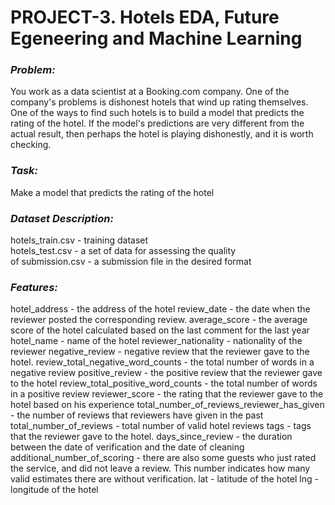 # PROJECT-3. Hotels EDA, Future Egeneering and Machine Learning
### ***Problem:***
You work as a data scientist at a Booking.com company. One of the company's problems is dishonest hotels that wind up rating themselves. One of the ways to find such hotels is to build a model that predicts the rating of the hotel. If the model's predictions are very different from the actual result, then perhaps the hotel is playing dishonestly, and it is worth checking.

### ***Task:***
Make a model that predicts the rating of the hotel

### ***Dataset Description:***

hotels_train.csv - training dataset  
hotels_test.csv - a set of data for assessing the quality  
of submission.csv - a submission file in the desired format  

### ***Features:***
hotel_address - the address of the hotel
review_date - the date when the reviewer posted the corresponding review.
average_score - the average score of the hotel calculated based on the last comment for the last year
hotel_name - name of the hotel
reviewer_nationality - nationality of the reviewer
negative_review - negative review that the reviewer gave to the hotel.
review_total_negative_word_counts - the total number of words in a negative review
positive_review - the positive review that the reviewer gave to the hotel
review_total_positive_word_counts - the total number of words in a positive review
reviewer_score - the rating that the reviewer gave to the hotel based on his experience
total_number_of_reviews_reviewer_has_given - the number of reviews that reviewers have given in the past
total_number_of_reviews - total number of valid hotel reviews
tags - tags that the reviewer gave to the hotel.
days_since_review - the duration between the date of verification and the date of cleaning
additional_number_of_scoring - there are also some guests who just rated the service, and did not leave a review. This number indicates how many valid estimates there are without verification.
lat - latitude of the hotel
lng - longitude of the hotel
